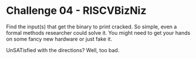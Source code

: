 # Challenge 04 - RISCVBizNiz

Find the input(s) that get the binary to print cracked. 
So simple, even a formal methods researcher could solve it. You might need to get your hands on some fancy new hardware or just fake it. 

UnSATisfied with the directions? Well, too bad. 

